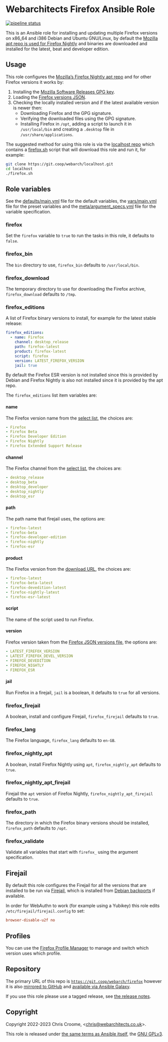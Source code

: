 # Webarchitects Firefox Ansible Role

[![pipeline status](https://git.coop/webarch/firefox/badges/main/pipeline.svg)](https://git.coop/webarch/firefox/-/commits/main)

This is an Ansible role for installing and updating multiple Firefox versions on x86_64 and i386 Debian and Ubuntu GNU/Linux, by default the [Mozilla apt repo is used for Firefox Nightly](https://blog.nightly.mozilla.org/2023/10/30/introducing-mozillas-firefox-nightly-deb-packages-for-debian-based-linux-distributions/) and binaries are downloaded and installed for the latest, beat and developer edition.

## Usage

This role configures the [Mozilla’s Firefox Nightly apt repo](https://blog.nightly.mozilla.org/2023/10/30/introducing-mozillas-firefox-nightly-deb-packages-for-debian-based-linux-distributions/) and for other Firefox versions it works by:

1. Installing the [Mozilla Software Releases GPG key](https://blog.mozilla.org/security/2023/05/11/updated-gpg-key-for-signing-firefox-releases/).
2. Loading the [Firefox versions JSON](https://product-details.mozilla.org/1.0/firefox_versions.json).
3. Checking the locally installed version and if the latest available version is newer then:
   - Downloading Firefox and the GPG signature.
   - Verifying the downloaded files using the GPG signature.
   - Installing Firefox in `/opt`, adding a script to launch it in `/usr/local/bin` and creating a `.desktop` file in `/usr/share/applications`.

The suggested method for using this role is via the [localhost repo](https://git.coop/webarch/localhost) which contains a [firefox.sh](https://git.coop/webarch/localhost/-/blob/main/firefox.sh) script that will download this role and run it, for example:

```bash
git clone https://git.coop/webarch/localhost.git
cd localhost
./firefox.sh
```

## Role variables

See the [defaults/main.yml](defaults/main.yml) file for the default variables, the [vars/main.yml](vars/main.yml) file for the preset variables and the [meta/argument_specs.yml](meta/argument_specs.yml) file for the variable specification.

### firefox

Set the `firefox` variable to `true` to run the tasks in this role, it defaults to `false`.

### firefox_bin

The `bin` directory to use, `firefox_bin` defaults to `/usr/local/bin`.

### firefox_download

The temporary directory to use for downloading the Firefox archive, `firefox_download` defaults to `/tmp`.

### firefox_editions

A list of Firefox binary versions to install, for example for the latest stable release:

```yaml
firefox_editions:
  - name: Firefox
    channel: desktop_release
    path: firefox-latest
    product: firefox-latest
    script: firefox
    version: LATEST_FIREFOX_VERSION
    jail: true
```

By default the Firefox ESR version is not installed since this is provided by Debian and Firefox Nightly is also not installed since it is provided by the apt repo.

The `firefox_editions` list item variables are:

#### name

The Firefox version name from the [select list](https://www.mozilla.org/en-GB/firefox/all/), the choices are:

```yaml
- Firefox
- Firefox Beta
- Firefox Developer Edition
- Firefox Nightly
- Firefox Extended Support Release
```

#### channel

The Firefox channel from the [select list](https://www.mozilla.org/en-GB/firefox/all/), the choices are:

```yaml
- desktop_release
- desktop_beta
- desktop_developer
- desktop_nightly
- desktop_esr
```

#### path

The path name that firejail uses, the options are:

```yaml
- firefox-latest
- firefox-beta
- firefox-developer-edition
- firefox-nightly
- firefox-esr
```

#### product

The Firefox version from the [download URL](https://www.mozilla.org/en-GB/firefox/all/), the choices are:

```yaml
- firefox-latest
- firefox-beta-latest
- firefox-devedition-latest
- firefox-nightly-latest
- firefox-esr-latest
```

#### script

The name of the script used to run Firefox.

#### version

Firefox version taken from the [Firefox JSON versions file](https://product-details.mozilla.org/1.0/firefox_versions.json), the options are:

```yaml
- LATEST_FIREFOX_VERSION
- LATEST_FIREFOX_DEVEL_VERSION
- FIREFOX_DEVEDITION
- FIREFOX_NIGHTLY
- FIREFOX_ESR
```

#### jail

Run Firefox in a firejail, `jail` is a boolean, it defaults to `true` for all versions.

### firefox_firejail

A boolean, install and configure Firejail, `firefox_firejail` defaults to `true`.

### firefox_lang

The Firefox language, `firefox_lang` defaults to `en-GB`.

### firefox_nightly_apt

A boolean, install Firefox Nightly using `apt`, `firefox_nightly_apt` defaults to `true`.

### firefox_nightly_apt_firejail

Firejail the `apt` version of Firefox Nightly, `firefox_nightly_apt_firejail` defaults to `true`.

### firefox_path

The directory in which the Firefox binary versions should be installed, `firefox_path` defaults to `/opt`.

### firefox_validate

Validate all variables that start with `firefox_` using the argument specification.

## Firejail

By default this role configures the Firejail for all the versions that are installed to be run via [Firejail](https://github.com/netblue30/firejail), which is installed from [Debian backports](https://backports.debian.org/) if available.

In order for WebAuthn to work (for example using a Yubikey) this role edits `/etc/firejail/firejail.config` to set:

```ini
browser-disable-u2f no
```

## Profiles

You can use the [Firefox Profile Manager](https://support.mozilla.org/en-US/kb/profile-manager-create-remove-switch-firefox-profiles) to manage and switch which version uses which profile.

## Repository

The primary URL of this repo is [`https://git.coop/webarch/firefox`](https://git.coop/chriscroome/firefox) however it is also [mirrored to GitHub](https://github.com/chriscroome/ansible-role-firefox) and [available via Ansible Galaxy](https://galaxy.ansible.com/chriscroome/firefox).

If you use this role please use a tagged release, see [the release notes](https://git.coop/webarch/firefox/-/releases).

## Copyright

Copyright 2022-2023 Chris Croome, &lt;[chris@webarchitects.co.uk](mailto:chris@webarchitects.co.uk)&gt;.

This role is released under [the same terms as Ansible itself](https://github.com/ansible/ansible/blob/devel/COPYING), the [GNU GPLv3](LICENSE).
